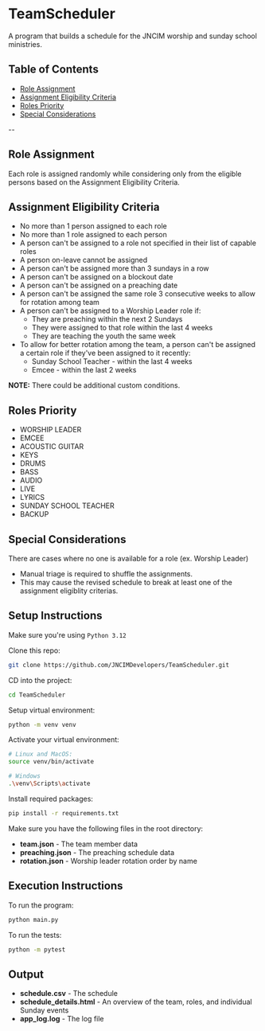 # TeamScheduler
A program that builds a schedule for the JNCIM worship and sunday school ministries.


## Table of Contents
* [Role Assignment](#role-assignment)
* [Assignment Eligibility Criteria](#assignment-eligibility-criteria)
* [Roles Priority](#roles-priority)
* [Special Considerations](#special-considerations)

--

## Role Assignment
Each role is assigned randomly while considering only from the eligible persons based on the Assignment Eligibility Criteria.

## Assignment Eligibility Criteria
- No more than 1 person assigned to each role
- No more than 1 role assigned to each person
- A person can't be assigned to a role not specified in their list of capable roles
- A person on-leave cannot be assigned
- A person can't be assigned more than 3 sundays in a row
- A person can't be assigned on a blockout date
- A person can't be assigned on a preaching date
- A person can't be assigned the same role 3 consecutive weeks to allow for rotation among team
- A person can't be assigned to a Worship Leader role if:
    - They are preaching within the next 2 Sundays
    - They were assigned to that role within the last 4 weeks
    - They are teaching the youth the same week
- To allow for better rotation among the team, a person can't be assigned a certain role if they've been assigned to it recently:
    - Sunday School Teacher - within the last 4 weeks
    - Emcee - within the last 2 weeks

**NOTE:** There could be additional custom conditions.

## Roles Priority
- WORSHIP LEADER
- EMCEE
- ACOUSTIC GUITAR
- KEYS
- DRUMS
- BASS
- AUDIO
- LIVE
- LYRICS
- SUNDAY SCHOOL TEACHER
- BACKUP

## Special Considerations
There are cases where no one is available for a role (ex. Worship Leader)
- Manual triage is required to shuffle the assignments.
- This may cause the revised schedule to break at least one of the assignment eligiblity criterias.

## Setup Instructions
Make sure you're using `Python 3.12`

Clone this repo:
```sh
git clone https://github.com/JNCIMDevelopers/TeamScheduler.git
```
CD into the project:
```sh
cd TeamScheduler
```
Setup virtual environment:
```sh
python -m venv venv
```
Activate your virtual environment:
```sh
# Linux and MacOS:
source venv/bin/activate

# Windows
.\venv\Scripts\activate
```
Install required packages:
```sh
pip install -r requirements.txt
```

Make sure you have the following files in the root directory:
- **team.json** - The team member data
- **preaching.json** - The preaching schedule data
- **rotation.json** - Worship leader rotation order by name

## Execution Instructions
To run the program:
```sh
python main.py
```
To run the tests:
```sh
python -m pytest
```

## Output
- **schedule.csv** - The schedule
- **schedule_details.html** - An overview of the team, roles, and individual Sunday events
- **app_log.log** - The log file
